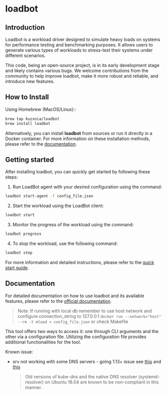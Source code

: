 # loadbot 

## Introduction

Loadbot is a workload driver designed to simulate heavy loads on systems for performance testing and benchmarking purposes. It allows users to generate various types of workloads to stress-test their systems under different scenarios.

This code, being an open-source project, is in its early development stage and likely contains various bugs. We welcome contributions from the community to help improve loadbot, make it more robust and reliable, and introduce new features.


## How to Install

Using Homebrew (MacOS/Linux)💡

```bash
brew tap kuzxnia/loadbot
brew install loadbot
```

Alternatively, you can install **loadbot** from sources or run it directly in a Docker container. For more information on these installation methods, please refer to the [documentation](https://kuzxnia.github.io/getting_started/install/).


## Getting started
After installing loadbot, you can quickly get started by following these steps:

1. Run LoadBot agent with your desired configuration using the command:
```bash
loadbot start-agent -f config_file.json
```

2. Start the workload using the LoadBot client:
```bash
loadbot start
```

3. Monitor the progress of the workload using the command:
```bash
loadbot progress
```

4. To stop the workload, use the following command:
```bash
loadbot stop
```

For more information and detailed instructions, please refer to the [quick start guide](https://kuzxnia.github.io/getting_started/quick-start/).


## Documentation
For detailed documentation on how to use loadbot and its available features, please refer to the [official documentation](https://kuzxnia.github.io/loadbot/).


> Note: If running with local db remember to use host network and configure connection_string to 127.0.0.1 `docker run --network="host" --rm -t mload < config_file.json` or check Makefile

This tool offers two ways to access it: one through CLI arguments and the other via a configuration file. Utilizing the configuration file provides additional functionalities for the tool.


Known issue:
* srv not working with some DNS servers - golng 1.13+ issue see [this](https://github.com/golang/go/issues/37362) and [this](https://pkg.go.dev/go.mongodb.org/mongo-driver/mongo#hdr-Potential_DNS_Issues)

    > Old versions of kube-dns and the native DNS resolver (systemd-resolver) on Ubuntu 18.04 are known to be non-compliant in this manner. 
